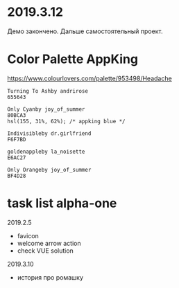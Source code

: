 # 2019.3.12
Демо закончено.
Дальше самостоятельный проект.


# Color Palette AppKing
https://www.colourlovers.com/palette/953498/Headache
```
Turning To Ashby andrirose
655643

Only Cyanby joy_of_summer
80BCA3
hsl(155, 31%, 62%); /* appking blue */

Indivisibleby dr.girlfriend
F6F7BD

goldenappleby la_noisette
E6AC27

Only Orangeby joy_of_summer
BF4D28
```

# task list alpha-one
2019.2.5

- favicon
- welcome arrow action
- check VUE solution

2019.3.10
- история про ромашку